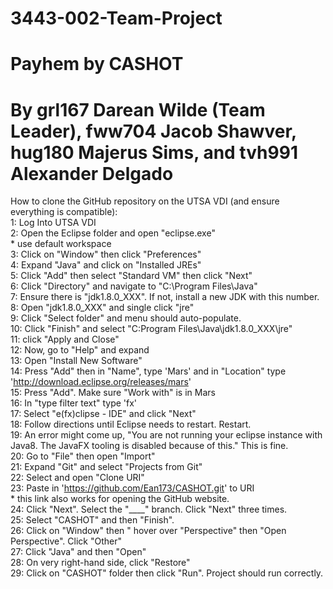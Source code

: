 # 3443-002-Team-Project
# Payhem by CASHOT
# By grl167 Darean Wilde (Team Leader), fww704 Jacob Shawver, hug180 Majerus Sims, and tvh991 Alexander Delgado

How to clone the GitHub repository on the UTSA VDI (and ensure everything is compatible):\
1: Log Into UTSA VDI\
2: Open the Eclipse folder and open "eclipse.exe"\
\* use default workspace\
3: Click on "Window" then click "Preferences"\
4: Expand "Java" and click on "Installed JREs"\
5: Click "Add" then select "Standard VM" then click "Next"\
6: Click "Directory" and navigate to "C:\Program Files\Java"\
7: Ensure there is "jdk1.8.0_XXX". If not, install a new JDK with this number.\
8: Open "jdk1.8.0_XXX" and single click "jre"\
9: Click "Select folder" and menu should auto-populate.\
10: Click "Finish" and select "C:Program Files\Java\jdk1.8.0_XXX\jre"\
11: click "Apply and Close"\
12: Now, go to "Help" and expand\
13: Open "Install New Software"\
14: Press "Add" then in "Name", type 'Mars' and in "Location" type 'http://download.eclipse.org/releases/mars' \
15: Press "Add". Make sure "Work with" is in Mars\
16: In "type filter text" type 'fx'\
17: Select "e(fx)clipse - IDE" and click "Next"\
18: Follow directions until Eclipse needs to restart. Restart.\
19: An error might come up, "You are not running your eclipse instance with Java8. The JavaFX tooling is disabled because of this." This is fine.\
20: Go to "File" then open "Import"\
21: Expand "Git" and select "Projects from Git"\
22: Select and open "Clone URI"\
23: Paste in 'https://github.com/Ean173/CASHOT.git' to URI\
\* this link also works for opening the GitHub website.\
24: Click "Next". Select the "____" branch. Click "Next" three times.\
25: Select "CASHOT" and then "Finish".\
26: Click on "Window" then " hover over "Perspective" then "Open Perspective". Click "Other"\
27: Click "Java" and then "Open"\
28: On very right-hand side, click "Restore"\
29: Click on "CASHOT" folder then click "Run". Project should run correctly.
